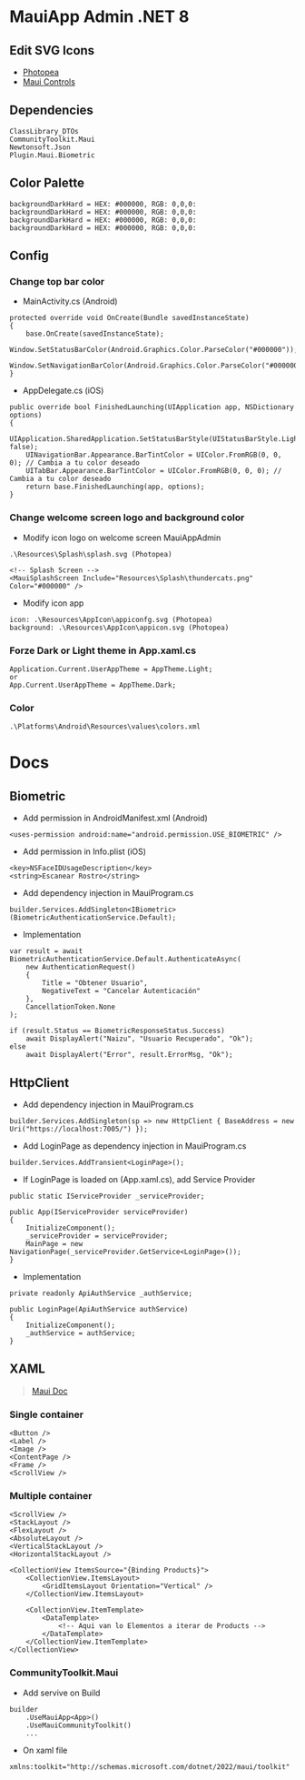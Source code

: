 ﻿# MauiApp Admin .NET 8

## Edit SVG Icons
* [Photopea](https://www.photopea.com/)
* [Maui Controls](https://learn.microsoft.com/en-us/dotnet/maui/user-interface/controls/?view=net-maui-8.0)

## Dependencies
```
ClassLibrary_DTOs
CommunityToolkit.Maui
Newtonsoft.Json
Plugin.Maui.Biometric
```

## Color Palette
```
backgroundDarkHard = HEX: #000000, RGB: 0,0,0:
backgroundDarkHard = HEX: #000000, RGB: 0,0,0:
backgroundDarkHard = HEX: #000000, RGB: 0,0,0:
backgroundDarkHard = HEX: #000000, RGB: 0,0,0:
```

## Config
### Change top bar color
* MainActivity.cs (Android)
```
protected override void OnCreate(Bundle savedInstanceState)
{
    base.OnCreate(savedInstanceState);
    Window.SetStatusBarColor(Android.Graphics.Color.ParseColor("#000000"));
    Window.SetNavigationBarColor(Android.Graphics.Color.ParseColor("#000000"));
}
```
* AppDelegate.cs (iOS)
```
public override bool FinishedLaunching(UIApplication app, NSDictionary options)
{
    UIApplication.SharedApplication.SetStatusBarStyle(UIStatusBarStyle.LightContent, false);
    UINavigationBar.Appearance.BarTintColor = UIColor.FromRGB(0, 0, 0); // Cambia a tu color deseado
    UITabBar.Appearance.BarTintColor = UIColor.FromRGB(0, 0, 0); // Cambia a tu color deseado
    return base.FinishedLaunching(app, options);
}
```

### Change welcome screen logo and background color
* Modify icon logo on welcome screen MauiAppAdmin
```
.\Resources\Splash\splash.svg (Photopea)

<!-- Splash Screen -->
<MauiSplashScreen Include="Resources\Splash\thundercats.png" Color="#000000" />
```
* Modify icon app
```
icon: .\Resources\AppIcon\appiconfg.svg (Photopea)
background: .\Resources\AppIcon\appicon.svg (Photopea)
```
### Forze Dark or Light theme in App.xaml.cs
```
Application.Current.UserAppTheme = AppTheme.Light;
or
App.Current.UserAppTheme = AppTheme.Dark;
```

### Color
```
.\Platforms\Android\Resources\values\colors.xml
```
# Docs

## Biometric
* Add permission in AndroidManifest.xml (Android)
```
<uses-permission android:name="android.permission.USE_BIOMETRIC" />
```
* Add permission in Info.plist (iOS)
```
<key>NSFaceIDUsageDescription</key>
<string>Escanear Rostro</string>
```
* Add dependency injection in MauiProgram.cs
```
builder.Services.AddSingleton<IBiometric>(BiometricAuthenticationService.Default);
```
* Implementation
```
var result = await BiometricAuthenticationService.Default.AuthenticateAsync(
    new AuthenticationRequest()
    {
        Title = "Obtener Usuario",
        NegativeText = "Cancelar Autenticación"
    }, 
    CancellationToken.None
);

if (result.Status == BiometricResponseStatus.Success)
    await DisplayAlert("Naizu", "Usuario Recuperado", "Ok");
else
    await DisplayAlert("Error", result.ErrorMsg, "Ok");
```

## HttpClient
* Add dependency injection in MauiProgram.cs
```
builder.Services.AddSingleton(sp => new HttpClient { BaseAddress = new Uri("https://localhost:7005/") });
```
* Add LoginPage as dependency injection in MauiProgram.cs
```
builder.Services.AddTransient<LoginPage>();
```
* If LoginPage is loaded on (App.xaml.cs), add Service Provider
```
public static IServiceProvider _serviceProvider;

public App(IServiceProvider serviceProvider)
{
    InitializeComponent();
    _serviceProvider = serviceProvider;
    MainPage = new NavigationPage(_serviceProvider.GetService<LoginPage>());
}
```
* Implementation
```
private readonly ApiAuthService _authService;

public LoginPage(ApiAuthService authService)
{
	InitializeComponent();
    _authService = authService;
}
```

## XAML
> [Maui Doc](https://learn.microsoft.com/es-es/dotnet/maui/whats-new/dotnet-8?view=net-maui-8.0)

### Single container
```
<Button />
<Label />
<Image />
<ContentPage />
<Frame />
<ScrollView />
```

### Multiple container
```
<ScrollView />
<StackLayout />
<FlexLayout />
<AbsoluteLayout />
<VerticalStackLayout />
<HorizontalStackLayout />

<CollectionView ItemsSource="{Binding Products}">
    <CollectionView.ItemsLayout>
        <GridItemsLayout Orientation="Vertical" />
    </CollectionView.ItemsLayout>

    <CollectionView.ItemTemplate>
        <DataTemplate>
            <!-- Aqui van lo Elementos a iterar de Products -->
        </DataTemplate>
    </CollectionView.ItemTemplate>
</CollectionView>
```

### CommunityToolkit.Maui
* Add servive on Build
```
builder
    .UseMauiApp<App>()
    .UseMauiCommunityToolkit()
    ...
```
* On xaml file
```
xmlns:toolkit="http://schemas.microsoft.com/dotnet/2022/maui/toolkit"
```
